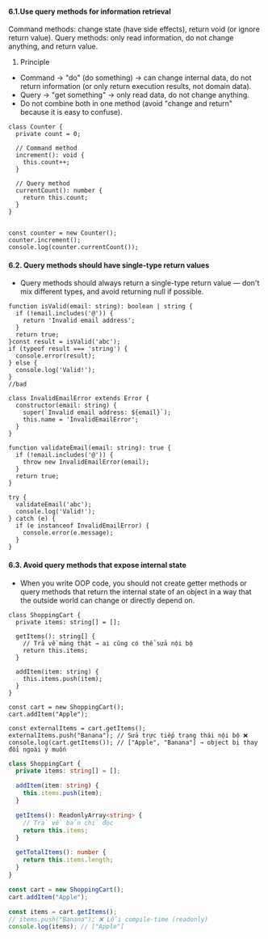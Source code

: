 #### 6.1.Use query methods for information retrieval
Command methods: change state (have side effects), return void (or ignore return value).
Query methods: only read information, do not change anything, and return value.
1. Principle
- Command → "do" (do something) → can change internal data, do not return information (or only return execution results, not domain data).
- Query → "get something" → only read data, do not change anything.
- Do not combine both in one method (avoid "change and return" because it is easy to confuse).

```TS
class Counter {
  private count = 0;

  // Command method
  increment(): void {
    this.count++;
  }

  // Query method
  currentCount(): number {
    return this.count;
  }
}


const counter = new Counter();
counter.increment(); 
console.log(counter.currentCount());

```
#### 6.2. Query methods should have single-type return values
- Query methods should always return a single-type return value — don't mix different types, and avoid returning null if possible.

```TS
function isValid(email: string): boolean | string {
  if (!email.includes('@')) {
    return 'Invalid email address';
  }
  return true;
}const result = isValid('abc');
if (typeof result === 'string') {
  console.error(result);
} else {
  console.log('Valid!');
}
//bad
```

```TS
class InvalidEmailError extends Error {
  constructor(email: string) {
    super(`Invalid email address: ${email}`);
    this.name = 'InvalidEmailError';
  }
}

function validateEmail(email: string): true {
  if (!email.includes('@')) {
    throw new InvalidEmailError(email);
  }
  return true;
}

try {
  validateEmail('abc');
  console.log('Valid!');
} catch (e) {
  if (e instanceof InvalidEmailError) {
    console.error(e.message);
  }
}
```

#### 6.3. Avoid query methods that expose internal state
- When you write OOP code, you should not create getter methods or query methods that return the internal state of an object in a way that the outside world can change or directly depend on.

```TS
class ShoppingCart {
  private items: string[] = [];

  getItems(): string[] {
    // Trả về mảng thật → ai cũng có thể sửa nội bộ
    return this.items;
  }

  addItem(item: string) {
    this.items.push(item);
  }
}

const cart = new ShoppingCart();
cart.addItem("Apple");

const externalItems = cart.getItems();
externalItems.push("Banana"); // Sửa trực tiếp trạng thái nội bộ ❌
console.log(cart.getItems()); // ["Apple", "Banana"] → object bị thay đổi ngoài ý muốn
```

```ts
class ShoppingCart {
  private items: string[] = [];

  addItem(item: string) {
    this.items.push(item);
  }

  getItems(): ReadonlyArray<string> {
    // Trả về bản chỉ đọc
    return this.items;
  }

  getTotalItems(): number {
    return this.items.length;
  }
}

const cart = new ShoppingCart();
cart.addItem("Apple");

const items = cart.getItems();
// items.push("Banana"); ❌ Lỗi compile-time (readonly)
console.log(items); // ["Apple"]